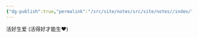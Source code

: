 ```yaml
---
{"dg-publish":true,"permalink":"/src/site/notes/src/site/notes//index/"}
---
```






活好生爱
(活得好才能生❤️)